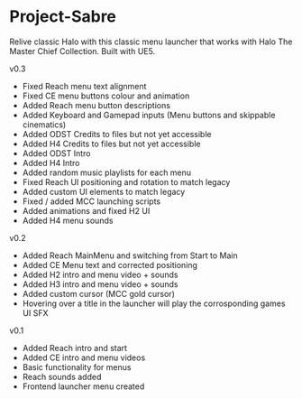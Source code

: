 # Project-Sabre
Relive classic Halo with this classic menu launcher that works with Halo The Master Chief Collection. Built with UE5.

v0.3
- Fixed Reach menu text alignment
- Fixed CE menu buttons colour and animation
- Added Reach menu button descriptions
- Added Keyboard and Gamepad inputs (Menu buttons and skippable cinematics)
- Added ODST Credits to files but not yet accessible
- Added H4 Credits to files but not yet accessible
- Added ODST Intro
- Added H4 Intro
- Added random music playlists for each menu
- Fixed Reach UI positioning and rotation to match legacy
- Added custom UI elements to match legacy
- Fixed / added MCC launching scripts
- Added animations and fixed H2 UI
- Added H4 menu sounds

v0.2
- Added Reach MainMenu and switching from Start to Main
- Added CE Menu text and corrected positioning
- Added H2 intro and menu video + sounds
- Added H3 intro and menu video + sounds
- Added custom cursor (MCC gold cursor)
- Hovering over a title in the launcher will play the corrosponding games UI SFX

v0.1
- Added Reach intro and start
- Added CE intro and menu videos
- Basic functionality for menus
- Reach sounds added
- Frontend launcher menu created
